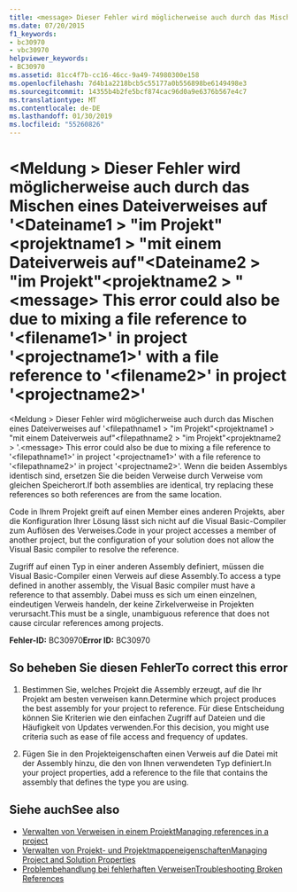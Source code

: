 ```yaml
---
title: <message> Dieser Fehler wird möglicherweise auch durch das Mischen eines Dateiverweises auf '<filename1>"in Projekt"<projectname1>"mit einem Dateiverweis auf"<filename2>"in Projekt"<projectname2>"
ms.date: 07/20/2015
f1_keywords:
- bc30970
- vbc30970
helpviewer_keywords:
- BC30970
ms.assetid: 81cc4f7b-cc16-46cc-9a49-74980300e158
ms.openlocfilehash: 7d4b1a2218bcb5c55177a0b556898be6149498e3
ms.sourcegitcommit: 14355b4b2fe5bcf874cac96d0a9e6376b567e4c7
ms.translationtype: MT
ms.contentlocale: de-DE
ms.lasthandoff: 01/30/2019
ms.locfileid: "55260826"
---
```

# <a name="message-this-error-could-also-be-due-to-mixing-a-file-reference-to-filename1-in-project-projectname1-with-a-file-reference-to-filename2-in-project-projectname2"></a><span data-ttu-id="0e46a-102">\<Meldung > Dieser Fehler wird möglicherweise auch durch das Mischen eines Dateiverweises auf '\<Dateiname1 > "im Projekt"\<projektname1 > "mit einem Dateiverweis auf"\<Dateiname2 > "im Projekt"\<projektname2 > "</span><span class="sxs-lookup"><span data-stu-id="0e46a-102">\<message> This error could also be due to mixing a file reference to '\<filename1>' in project '\<projectname1>' with a file reference to '\<filename2>' in project '\<projectname2>'</span></span>
<span data-ttu-id="0e46a-103">\<Meldung > Dieser Fehler wird möglicherweise auch durch das Mischen eines Dateiverweises auf '\<filepathname1 > "im Projekt"\<projektname1 > "mit einem Dateiverweis auf"\<filepathname2 > "im Projekt"\<projektname2 > '.</span><span class="sxs-lookup"><span data-stu-id="0e46a-103">\<message> This error could also be due to mixing a file reference to '\<filepathname1>' in project '\<projectname1>' with a file reference to '\<filepathname2>' in project '\<projectname2>'.</span></span>  <span data-ttu-id="0e46a-104">Wenn die beiden Assemblys identisch sind, ersetzen Sie die beiden Verweise durch Verweise vom gleichen Speicherort.</span><span class="sxs-lookup"><span data-stu-id="0e46a-104">If both assemblies are identical, try replacing these references so both references are from the same location.</span></span>  
  
 <span data-ttu-id="0e46a-105">Code in Ihrem Projekt greift auf einen Member eines anderen Projekts, aber die Konfiguration Ihrer Lösung lässt sich nicht auf die Visual Basic-Compiler zum Auflösen des Verweises.</span><span class="sxs-lookup"><span data-stu-id="0e46a-105">Code in your project accesses a member of another project, but the configuration of your solution does not allow the Visual Basic compiler to resolve the reference.</span></span>  
  
 <span data-ttu-id="0e46a-106">Zugriff auf einen Typ in einer anderen Assembly definiert, müssen die Visual Basic-Compiler einen Verweis auf diese Assembly.</span><span class="sxs-lookup"><span data-stu-id="0e46a-106">To access a type defined in another assembly, the Visual Basic compiler must have a reference to that assembly.</span></span> <span data-ttu-id="0e46a-107">Dabei muss es sich um einen einzelnen, eindeutigen Verweis handeln, der keine Zirkelverweise in Projekten verursacht.</span><span class="sxs-lookup"><span data-stu-id="0e46a-107">This must be a single, unambiguous reference that does not cause circular references among projects.</span></span>  
  
 <span data-ttu-id="0e46a-108">**Fehler-ID:** BC30970</span><span class="sxs-lookup"><span data-stu-id="0e46a-108">**Error ID:** BC30970</span></span>  
  
## <a name="to-correct-this-error"></a><span data-ttu-id="0e46a-109">So beheben Sie diesen Fehler</span><span class="sxs-lookup"><span data-stu-id="0e46a-109">To correct this error</span></span>  
  
1.  <span data-ttu-id="0e46a-110">Bestimmen Sie, welches Projekt die Assembly erzeugt, auf die Ihr Projekt am besten verweisen kann.</span><span class="sxs-lookup"><span data-stu-id="0e46a-110">Determine which project produces the best assembly for your project to reference.</span></span> <span data-ttu-id="0e46a-111">Für diese Entscheidung können Sie Kriterien wie den einfachen Zugriff auf Dateien und die Häufigkeit von Updates verwenden.</span><span class="sxs-lookup"><span data-stu-id="0e46a-111">For this decision, you might use criteria such as ease of file access and frequency of updates.</span></span>  
  
2.  <span data-ttu-id="0e46a-112">Fügen Sie in den Projekteigenschaften einen Verweis auf die Datei mit der Assembly hinzu, die den von Ihnen verwendeten Typ definiert.</span><span class="sxs-lookup"><span data-stu-id="0e46a-112">In your project properties, add a reference to the file that contains the assembly that defines the type you are using.</span></span>  
  
## <a name="see-also"></a><span data-ttu-id="0e46a-113">Siehe auch</span><span class="sxs-lookup"><span data-stu-id="0e46a-113">See also</span></span>
- [<span data-ttu-id="0e46a-114">Verwalten von Verweisen in einem Projekt</span><span class="sxs-lookup"><span data-stu-id="0e46a-114">Managing references in a project</span></span>](/visualstudio/ide/managing-references-in-a-project)
- [<span data-ttu-id="0e46a-115">Verwalten von Projekt- und Projektmappeneigenschaften</span><span class="sxs-lookup"><span data-stu-id="0e46a-115">Managing Project and Solution Properties</span></span>](/visualstudio/ide/managing-project-and-solution-properties)
- [<span data-ttu-id="0e46a-116">Problembehandlung bei fehlerhaften Verweisen</span><span class="sxs-lookup"><span data-stu-id="0e46a-116">Troubleshooting Broken References</span></span>](/visualstudio/ide/troubleshooting-broken-references)
